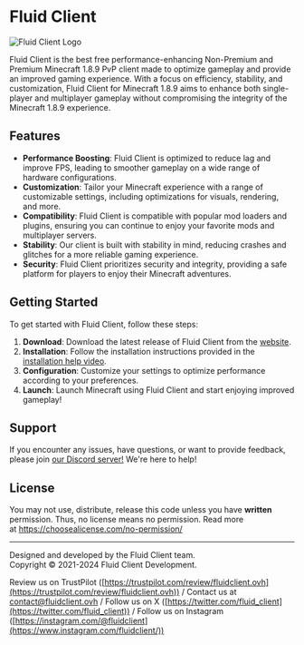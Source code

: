 # Fluid Client

![Fluid Client Logo](https://github.com/Fluid-Client-Development/.github/blob/76db751efa35d3b6d575eac3599461c1b0d64514/profile/png_20230407_183044_0000.png)

Fluid Client is the best free performance-enhancing Non-Premium and Premium Minecraft 1.8.9 PvP client made to optimize gameplay and provide an improved gaming experience. With a focus on efficiency, stability, and customization, Fluid Client for Minecraft 1.8.9 aims to enhance both single-player and multiplayer gameplay without compromising the integrity of the Minecraft 1.8.9 experience.

## Features

- **Performance Boosting**: Fluid Client is optimized to reduce lag and improve FPS, leading to smoother gameplay on a wide range of hardware configurations.
- **Customization**: Tailor your Minecraft experience with a range of customizable settings, including optimizations for visuals, rendering, and more.
- **Compatibility**: Fluid Client is compatible with popular mod loaders and plugins, ensuring you can continue to enjoy your favorite mods and multiplayer servers.
- **Stability**: Our client is built with stability in mind, reducing crashes and glitches for a more reliable gaming experience.
- **Security**: Fluid Client prioritizes security and integrity, providing a safe platform for players to enjoy their Minecraft adventures.

## Getting Started

To get started with Fluid Client, follow these steps:

1. **Download**: Download the latest release of Fluid Client from the [website](https://fluidclient.ovh/download).
2. **Installation**: Follow the installation instructions provided in the [installation help video](https://youtu.be/RgX9o5RiYP4).
3. **Configuration**: Customize your settings to optimize performance according to your preferences.
4. **Launch**: Launch Minecraft using Fluid Client and start enjoying improved gameplay!

## Support

If you encounter any issues, have questions, or want to provide feedback, please join [our Discord server!](https://discord.gg/F38PwE4YQA) We're here to help!

## License

You may not use, distribute, release this code unless you have **written** permission. Thus, no license means no permission. Read more at https://choosealicense.com/no-permission/

---

Designed and developed by the Fluid Client team.  
Copyright © 2021-2024 Fluid Client Development.

Review us on TrustPilot ([https://trustpilot.com/review/fluidclient.ovh](https://trustpilot.com/review/fluidclient.ovh)) /
Contact us at contact@fluidclient.ovh /
Follow us on X ([https://twitter.com/fluid_client](https://twitter.com/fluid_client)) /
Follow us on Instagram ([https://instagram.com/@fluidclient](https://www.instagram.com/fluidclient/))
